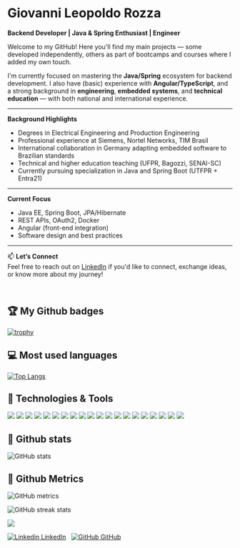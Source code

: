 # Giovanni Leopoldo Rozza

**Backend Developer | Java & Spring Enthusiast | Engineer**

Welcome to my GitHub! Here you'll find my main projects — some developed independently, others as part of bootcamps and courses where I added my own touch.

I'm currently focused on mastering the **Java/Spring** ecosystem for backend development. I also have (basic) experience with **Angular/TypeScript**, and a strong background in **engineering**, **embedded systems**, and **technical education** — with both national and international experience.

---

**Background Highlights**  
- Degrees in Electrical Engineering and Production Engineering  
- Professional experience at Siemens, Nortel Networks, TIM Brasil  
- International collaboration in Germany adapting embedded software to Brazilian standards  
- Technical and higher education teaching (UFPR, Bagozzi, SENAI-SC)  
- Currently pursuing specialization in Java and Spring Boot (UTFPR + Entra21)

---

 **Current Focus**
- Java EE, Spring Boot, JPA/Hibernate  
- REST APIs, OAuth2, Docker  
- Angular (front-end integration)  
- Software design and best practices

---

📫 **Let’s Connect**  
Feel free to reach out on [LinkedIn](https://www.linkedin.com/in/giovanni-leopoldo-rozza/) if you'd like to connect, exchange ideas, or know more about my journey!

 
<br>
 
##  :trophy: My Github badges
[![trophy](https://github-profile-trophy.vercel.app/?username=rgiovann)](https://github.com/ryo-ma/github-profile-trophy)

##  :computer: Most used languages
[![Top Langs](https://github-readme-stats.vercel.app/api/top-langs/?username=rgiovann)](https://github.com/anuraghazra/github-readme-stats)

## 🔧 Technologies & Tools
 <p float="left">
<img src="https://img.shields.io/badge/Spring-6DB33F?style=for-the-badge&logo=spring&logoColor=white" /> 
<img src="https://img.shields.io/badge/Angular-DD0031?style=for-the-badge&logo=angular&logoColor=white" /> 
<img src="https://img.shields.io/badge/Markdown-000000?style=for-the-badge&logo=markdown&logoColor=white" />
<img src="https://img.shields.io/badge/Java-ED8B00?style=for-the-badge&logo=java&logoColor=white" />
<img src="https://img.shields.io/badge/GitHub-100000?style=for-the-badge&logo=github&logoColor=white">
<img src="https://img.shields.io/badge/Stack_Overflow-FE7A16?style=for-the-badge&logo=stack-overflow&logoColor=white" />
<img src="https://img.shields.io/badge/Python-3776AB?style=for-the-badge&logo=python&logoColor=white" />
<img src="https://img.shields.io/badge/HTML-239120?style=for-the-badge&logo=html5&logoColor=white" />
<img src="https://img.shields.io/badge/CSS-239120?style=for-the-badge&logo=css3&logoColor=white" />
<img src="https://img.shields.io/badge/JavaScript-F7DF1E?style=for-the-badge&logo=javascript&logoColor=black" />
<img src="https://img.shields.io/badge/TypeScript-007ACC?style=for-the-badge&logo=typescript&logoColor=white" />
<img src="https://img.shields.io/badge/R-276DC3?style=for-the-badge&logo=r&logoColor=white" />
<img src="https://img.shields.io/badge/MySQL-00000F?style=for-the-badge&logo=mysql&logoColor=white" />
<img src="https://img.shields.io/badge/PostgreSQL-316192?style=for-the-badge&logo=postgresql&logoColor=white" />
<img src="https://img.shields.io/badge/MongoDB-4EA94B?style=for-the-badge&logo=mongodb&logoColor=white" />
<img src="https://img.shields.io/badge/Amazon_AWS-232F3E?style=for-the-badge&logo=amazon-aws&logoColor=white">
<img src="https://img.shields.io/badge/Heroku-430098?style=for-the-badge&logo=heroku&logoColor=white" />
<img src="https://img.shields.io/badge/Docker-2496ED?style=for-the-badge&logo=docker&logoColor=white" />
<img src="https://img.shields.io/badge/Linux-E34F26?style=for-the-badge&logo=linux&logoColor=black" />
<img src="https://img.shields.io/badge/Shell_Script-121011?style=for-the-badge&logo=gnu-bash&logoColor=white" />
</p>



## :memo: Github stats
![GitHub stats](https://github-readme-stats.vercel.app/api?username=rgiovann&show_icons=true&count_private=true)  

<!---
## :bar_chart: Github activity graph
[![Ashutosh's github activity graph](https://github-readme-activity-graph.vercel.app/graph?username=Ashutosh00710&theme=github-light&custom_title=My%20Github%20activity%20graph)](https://github.com/ashutosh00710/github-readme-activity-graph)
--->
##  :straight_ruler: Github Metrics
![GitHub metrics](https://metrics.lecoq.io/rgiovann)  

![GitHub streak stats](https://streak-stats.demolab.com/?user=rgiovann)  

![](https://komarev.com/ghpvc/?username=rgiovann)

[![Linkedin](https://i.stack.imgur.com/gVE0j.png) LinkedIn](https://www.linkedin.com/in/giovanni-leopoldo-rozza-7a25a1270/)
&nbsp;
[![GitHub](https://i.stack.imgur.com/tskMh.png) GitHub](https://github.com/rgiovann)

<!--
**rgiovann/rgiovann** is a ✨ _special_ ✨ repository because its `README.md` (this file) appears on your GitHub profile.

Here are some ideas to get you started:

- 🔭 I’m currently working on ...
- 🌱 I’m currently learning ...
- 👯 I’m looking to collaborate on ...
- 🤔 I’m looking for help with ...
- 💬 Ask me about ...
- 📫 How to reach me: ...
- 😄 Pronouns: ...
- ⚡ Fun fact: ...
-->
